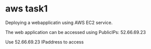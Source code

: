 # aws task1

Deploying a webapplicatin using AWS EC2 service.

The web application can be accessed using PublicIPs: 52.66.69.23 

Use 52.66.69.23 IPaddress to access
